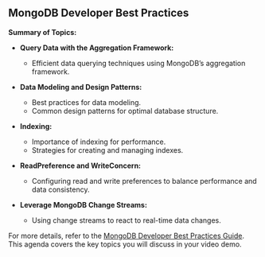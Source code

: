 ## MongoDB Developer Best Practices

**Summary of Topics:**

- **Query Data with the Aggregation Framework:**
  - Efficient data querying techniques using MongoDB’s aggregation framework.

- **Data Modeling and Design Patterns:**
  - Best practices for data modeling.
  - Common design patterns for optimal database structure.

- **Indexing:**
  - Importance of indexing for performance.
  - Strategies for creating and managing indexes.

- **ReadPreference and WriteConcern:**
  - Configuring read and write preferences to balance performance and data consistency.

- **Leverage MongoDB Change Streams:**
  - Using change streams to react to real-time data changes.

For more details, refer to the [MongoDB Developer Best Practices Guide](https://github.com/ralphsawaya/ovh/blob/main/MongoDoc/mongodb_05_Best%20mongoDB%20operational%20practices/guide.en-gb.md).
This agenda covers the key topics you will discuss in your video demo.










